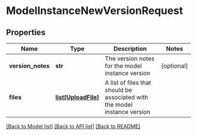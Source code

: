 # ModelInstanceNewVersionRequest

## Properties
Name | Type | Description | Notes
------------ | ------------- | ------------- | -------------
**version_notes** | **str** | The version notes for the model instance version | [optional] 
**files** | [**list[UploadFile]**](UploadFile.md) | A list of files that should be associated with the model instance version | 

[[Back to Model list]](../README.md#documentation-for-models) [[Back to API list]](../README.md#documentation-for-api-endpoints) [[Back to README]](../README.md)



